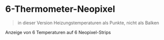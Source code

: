 # 6-Thermometer-Neopixel

> in dieser Version Heizungstemperaturen als Punkte, nicht als Balken

Anzeige von 6 Temperaturen auf 6 Neopixel-Strips 

